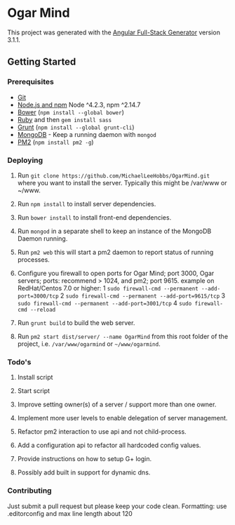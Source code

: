 # Ogar Mind

This project was generated with the [Angular Full-Stack Generator](https://github.com/DaftMonk/generator-angular-fullstack) version 3.1.1.

## Getting Started

### Prerequisites

- [Git](https://git-scm.com/)
- [Node.js and npm](nodejs.org) Node ^4.2.3, npm ^2.14.7
- [Bower](bower.io) (`npm install --global bower`)
- [Ruby](https://www.ruby-lang.org) and then `gem install sass`
- [Grunt](http://gruntjs.com/) (`npm install --global grunt-cli`)
- [MongoDB](https://www.mongodb.org/) - Keep a running daemon with `mongod`
- [PM2](http://pm2.keymetrics.io/) (`npm install pm2 -g`)

### Deploying
1. Run `git clone https://github.com/MichaelLeeHobbs/OgarMind.git` where you want to install the server. Typically this might be /var/www or ~/www.

2. Run `npm install` to install server dependencies.

3. Run `bower install` to install front-end dependencies.

4. Run `mongod` in a separate shell to keep an instance of the MongoDB Daemon running.

5. Run `pm2 web` this will start a pm2 daemon to report status of running processes.

6. Configure you firewall to open ports for Ogar Mind; port 3000, Ogar servers; ports: recommend > 1024, and pm2; port 9615. example on RedHat/Centos 7.0 or higher: 
  1 `sudo firewall-cmd --permanent --add-port=3000/tcp`
  2 `sudo firewall-cmd --permanent --add-port=9615/tcp`
  3 `sudo firewall-cmd --permanent --add-port=3001/tcp`
  4 `sudo firewall-cmd --reload`

7. Run `grunt build` to build the web server.

8. Run `pm2 start dist/server/ --name OgarMind` from this root folder of the project, i.e. `/var/www/ogarmind` or `~/www/ogarmind`.

### Todo's
1. Install script

2. Start script

3. Improve setting owner(s) of a server / support more than one owner.

4. Implement more user levels to enable delegation of server management.
  
5. Refactor pm2 interaction to use api and not child-process.

6. Add a configuration api to refactor all hardcoded config values.

7. Provide instructions on how to setup G+ login.

8. Possibly add built in support for dynamic dns.

### Contributing
Just submit a pull request but please keep your code clean.
Formatting: use .editorconfig and max line length about 120

